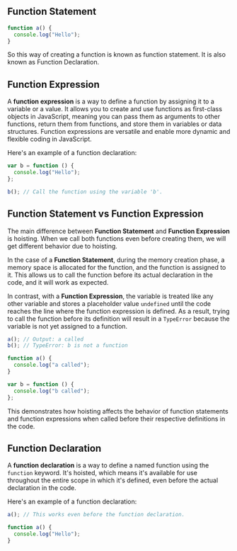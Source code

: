 ## Function Statement

```javascript
function a() {
  console.log("Hello");
}
```

So this way of creating a function is known as function statement. It is also known as Function Declaration.

## Function Expression

A **function expression** is a way to define a function by assigning it to a variable or a value. It allows you to create and use functions as first-class objects in JavaScript, meaning you can pass them as arguments to other functions, return them from functions, and store them in variables or data structures. Function expressions are versatile and enable more dynamic and flexible coding in JavaScript.

Here's an example of a function declaration:

```javascript
var b = function () {
  console.log("Hello");
};

b(); // Call the function using the variable 'b'.
```

## Function Statement vs Function Expression

The main difference between **Function Statement** and **Function Expression** is hoisting. When we call both functions even before creating them, we will get different behavior due to hoisting.

In the case of a **Function Statement**, during the memory creation phase, a memory space is allocated for the function, and the function is assigned to it. This allows us to call the function before its actual declaration in the code, and it will work as expected.

In contrast, with a **Function Expression**, the variable is treated like any other variable and stores a placeholder value `undefined` until the code reaches the line where the function expression is defined. As a result, trying to call the function before its definition will result in a `TypeError` because the variable is not yet assigned to a function.

```javascript
a(); // Output: a called
b(); // TypeError: b is not a function

function a() {
  console.log("a called");
}

var b = function () {
  console.log("b called");
};
```

This demonstrates how hoisting affects the behavior of function statements and function expressions when called before their respective definitions in the code.

## Function Declaration

A **function declaration** is a way to define a named function using the `function` keyword. It's hoisted, which means it's available for use throughout the entire scope in which it's defined, even before the actual declaration in the code.

Here's an example of a function declaration:

```javascript
a(); // This works even before the function declaration.

function a() {
  console.log("Hello");
}
```
